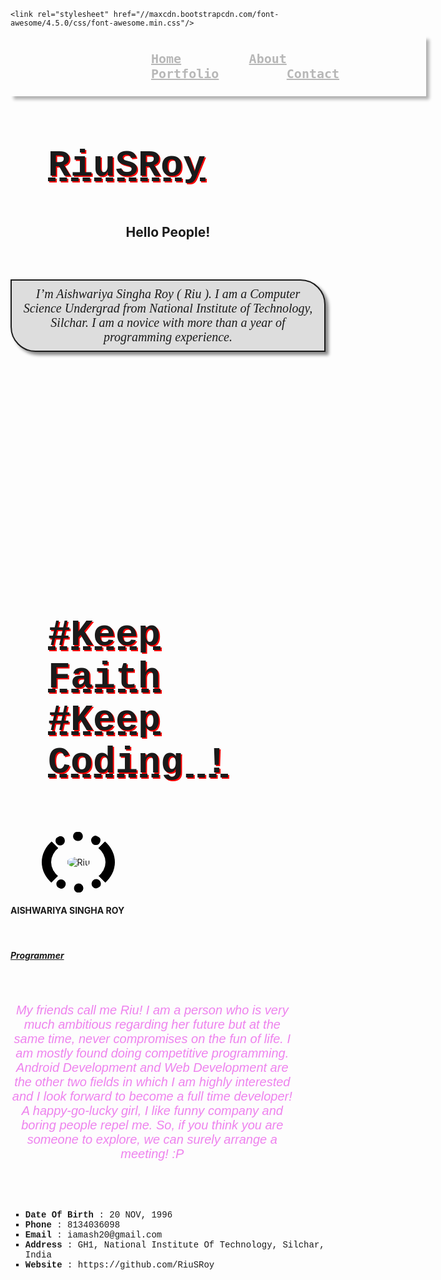 
<html>
<head>
  <title>Bootstrap Example</title>
  <meta charset="utf-8">
  <meta name="viewport" content="width=device-width, initial-scale=1">
  <link rel="stylesheet" href="https://maxcdn.bootstrapcdn.com/bootstrap/3.3.7/css/bootstrap.min.css">
  <script src="https://ajax.googleapis.com/ajax/libs/jquery/3.2.1/jquery.min.js"></script>
  <script src="https://maxcdn.bootstrapcdn.com/bootstrap/3.3.7/js/bootstrap.min.js"></script>

	<link rel="stylesheet" href="//maxcdn.bootstrapcdn.com/font-awesome/4.5.0/css/font-awesome.min.css"/>

<link href="https://fonts.googleapis.com/css?family=Lobster" rel="stylesheet" type="text/css">
<link rel="stylesheet" href="//maxcdn.bootstrapcdn.com/bootstrap/3.3.1/css/bootstrap.min.css"/>

<link href="https://fonts.googleapis.com/css?family=Lobster" rel="stylesheet" type="text/css">
<style >
body{
	background-image: url("http://i1245.photobucket.com/albums/gg586/sensitive1217/love2/38007859.jpg");
	background-size: contain;
	position: relative;
}
#home{
  background-image: url("http://whytoread.com/wp-content/uploads/2015/05/Books-That-Will-Make-You-Proud-And-Satisfied-To-Have-Read.jpg");
  background-size: cover;
  background-repeat: no-repeat;
  height: 700px;
}
#about{
	background-image: url("http://img.photobucket.com/albums/v367/SingleNProud15/background2.jpg");
	background-size: contain;
  background-repeat: no-repeat;
  padding-top: 10%;
  height: 90%;
}
#portfolio{
	background-image: url("https://ak2.picdn.net/shutterstock/videos/14941792/thumb/1.jpg?i10c=img.resize(height:160)");
	float: center;
	background-size: contain;
	width: 93.5%;
	background-repeat: no-repeat;
	height: 100%;
}
#contact{
	padding-top: 70px;
	background-image: url("http://i237.photobucket.com/albums/ff275/gagirl1964/Backgrounds/MySpace-Background.gif");
}
.navbar{
	padding : 2% 2% 2% 30%;
	box-shadow: 5px 5px 5px #000000;

}
.navbar ul li{
  display : inline;
  font-weight : bold;
  padding: 0px 50px;
  text-align: center;
  font-family: monospace;
  font-weight: bold;
  
}
.navbar ul li:hover{
  color: yellow;
  background-color: red;
  transition: all 2s;
  font-size: 20px;
  color: white;
}
.head{
	float : left top;
	font-weight: bold;
	font-family: "Courier New", Courier, cursive, monospace;
	font-size: 60px;
	margin: 40px 40px 40px;
	text-decoration : dashed underline; 
	padding: 20px;
	text-shadow: 2px 2px #FF0000;
}

#ash{
	font-family: Lobster;
	font-style: normal;
	font-size: 500%;
	font-weight:bold;
}
.content{
	text-align: center;
	font-size:20px;
	border: 2px solid;
    padding: 10px;
    font-family : cursive;
    background: #dddddd;
    border-bottom-left-radius: 2em;
    border-top-right-radius: 2em;
    box-shadow: 5px 5px 5px #888888;
}
.affix {
      top: 0;
      width: 100%;
      z-index: 9999 !important;
  }
#page2{
	padding-right:10%;
  text-align: center;
  font-size: 20px;
  font-family: Lobster, sans-serif; 
  color: violet;
}
ul{
	 list-style-type :square;
}
  .navbar {  
  background: yellow;   
  height : 10%;
  width : 100%;
   opacity:0.3;
  filter:alpha (opacity=30); 
  }
#photo{
	border: 15px solid black;
	border-radius: 50%;
	padding: 5%;
	margin-left: 10%;
	border-style: dotted solid; 
}
#sticky{
	background-color: blue;
	-webkit-transform: rotate(-17deg);
    float: center;
    opacity: 0.6;
    filter: alpha (opacity=60);
    width: 45%;
    height: 40%;
    border-top-right-radius: 2em;
    font-family: Lobster;
    color: yellow;
    box-shadow: 5px 5px 5px 5px #000000;
    font-size: 300%;
    margin-left: 40%;
    margin-top: 25%;
    padding: 5%;
    background-size: cover;
}
#sites{
	font-size: 300%;
	font-weight: bold;
	margin-top: 65%;
	font-family: "Courier New",courier;
	text-align: center;
}
#sites a{
	text-shadow: 2px 2px #CCCC00;
	color: white;
}
#callimg{
	width:100%;
	height:100%;
}
.navbar a{
	font-size: 20px;

}
.part1{
	color: white;
	margin-left: 20%;
	font-size: 20px;
}
.body1{
	color: white;
	margin-left: 20%;
	font-size: 20px;
}
.connect ul{
	padding-left: 8%;
	padding-right: 29%;
}
.connect ul li{
	padding:5px;
	border-width: 5px;
	border: solid red;
}
.connect a{
	font-size: 20px;
	font-family: "Courier New",courier,monospace;
	color: purple;
}
</style>
  <nav class="navbar navbar-inverse" data-spy="affix">
    <ul class="nav navbar-nav" >
      <li>
        <a href="#home">Home</a>
      </li>
      <li>
        <a href="#about">About</a>
      </li>
      <li>
        <a href="#portfolio">Portfolio</a>
      </li>
      <li>
        <a href="#contact">Contact</a>
      </li>
    </ul>
  </nav>
 <div id="home" class="container-fluid"><br/>
  <h1 class ="head">RiuSRoy</h1>
<h2 align ="center" id="ash" >Hello People!</h2><br/>
<h6 class="content">I’m Aishwariya Singha Roy ( Riu ). I am a Computer Science Undergrad from National Institute of Technology, Silchar. I am a novice with more than a year of programming experience.</h6>
</div><br/>



<div id="about" class="container-fluid">
<div class="row">
<div class="col-xs-7">
	<h3 class="head">#Keep Faith #Keep Coding !</h3><br/>
	<img id="photo" src="https://media.licdn.com/mpr/mpr/shrinknp_200_200/AAEAAQAAAAAAAAVhAAAAJGZiMjRkZDg4LWFmNzEtNDZiMy1hZmVjLTExYzRlYzBmYmRkMA.jpg" alt="Riu">
</div>
<div class="col-xs-5">
	<h4 class="text-center" style="font-color:white;"><b>AISHWARIYA SINGHA ROY</b></h4><br/>
	<h5  class="text-center" style="text-decoration: underline; font-color:white;"><i>Programmer</i></h5><br/>
	<h6 id="page2" style="font-color:white;">My friends call me Riu! I am a person who is very much ambitious regarding her future but at the same time, never compromises on the fun of life. I am mostly found doing competitive programming. Android Development and Web Development are the other two fields in which I am highly interested and I look forward to become a full time developer!
	A happy-go-lucky girl, I like funny company and boring people repel me. So, if you think you are someone to explore, we can surely arrange a meeting! :P </h6><br/>
	<ul >
		<li style="font-family: Courier New, Courier, monospace;"><b>Date Of Birth </b>: 20 NOV, 1996</li>
		<li style="font-family: Courier New, Courier, monospace;"><b>Phone </b>: 8134036098</li>
		<li style="font-family: Courier New, Courier, monospace;"><b>Email </b>: iamash20@gmail.com</li>
		<li style="font-family: Courier New, Courier, monospace;"><b>Address </b>: GH1, National Institute Of Technology, Silchar, India</li>
		<li style="font-family: Courier New, Courier, monospace;"><b>Website </b>: https://github.com/RiuSRoy</li>
	</ul>
</div>

</div><br/>
</div>


<div id="portfolio" class="container-fluid">
<div class="row">	
	<div class="col-xs-6">
		<h4 id="sticky">A coder's profile</h4>		
	</div>
	<div class="col-xs-6"><ul id="sites">
		<li>
			<a href="https://www.codechef.com/users/iamash_20" target="_blank">Codechef</a>
		</li>
		<li>
			<a href="http://codeforces.com/profile/RiuSRoy" target="_blank">Codeforces</a>
		</li>
		<li>
			<a href="https://www.hackerearth.com/@RiuSRoy" target="_blank">Hackerearth</a>
		</li>
		<li>
			<a href="https://www.hackerrank.com/RiuSRoy" target="_blank">Hackerrank</a>
		</li>
		<li>
			<a href="http://www.spoj.com/users/riu_20/" target="_blank">SPOJ</a>
		</li>
	</ul></div>
</div>
</div>


<div class="container-fluid" id="contact">

<div class="row">
	<div class="col-xs-4">
		<h5 class ="part1"><b>CURRENT ADDRESS</b></h5><br/><br/>
		<h6 class="body1">Girls Hostel-1, National Institute Of Technology, Silchar, India.</h6><br/><br/>
		<h5 class ="part1"><b>PERMANENT ADDRESS</b></h5><br/><br/>
		<h6 class="body1">Rehabari, Guwahati,<br/> Assam, India.</h6><br/>
	</div>
	<div class="col-xs-4 connect">
		<h5 class ="part1"><b>CONNECT</b></h5><br/>
		<ul style="list-style-type: none;">
			<li><button class="btn btn-block type"><i class="fa fa-facebook-official" aria-hidden="true"><a href="https://www.facebook.com/RiuSRoy" target="_blank">Facebook</a></i></button></li>

			<li><button class="btn btn-block type"><i class="fa fa-github" aria-hidden="true"><a href="https://github.com/RiuSRoy" target="_blank">Github</a></i></button></li>

			<li><button class="btn btn-block btn btn-block type"><i class="fa fa-linkedin-square" aria-hidden="true"><a href="https://www.linkedin.com/in/aishwariya-singha-roy-315409115/" target="_blank">LinkedIn</a></i></button></li>

			<li><button class="btn btn-block type"><i class="fa fa-twitter-square" aria-hidden="true"><a href="https://twitter.com/riu_ash_s_roy" target="_blank">Twitter</a></i></button></li>

			<li><button class="btn btn-block type"><i class="fa fa-quora" aria-hidden="true"><a href="https://www.quora.com/profile/Aishwariya-Singha-Roy" target="_blank">Quora</a></i></button></li>
		</ul>
	</div>
	<div class="col-xs-4">
		<h5 class="part1"><b>CONTACT</b></h5><br/><br/>
		<h6 class="body1"><b>Mobile : </b>8134036098, 8253949042</h6><br/>
		<h6 class="body1"><b>Email Id : </b>iamash20@gmail.com></h6><br/>
	</div>
</div>
<img src="https://static1.squarespace.com/static/55b523b7e4b08415a07a1687/t/58a312c0c534a53002f67c81/1487082182712/" alt="Reach Out to me!" id="callimg">
</div>
</head>
</html>

